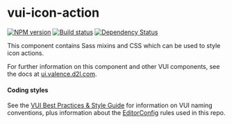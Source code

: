 # vui-icon-action
[![NPM version][npm-image]][npm-url]
[![Build status][ci-image]][ci-url]
[![Dependency Status][dependencies-image]][dependencies-url]

This component contains Sass mixins and CSS which can be used to style icon actions.

For further information on this component and other VUI components, see the docs at [ui.valence.d2l.com](http://ui.valence.d2l.com/).

#### Coding styles
See the [VUI Best Practices & Style Guide](https://github.com/Brightspace/valence-ui-docs/wiki/Best-Practices-&-Style-Guide) for information on VUI naming conventions, plus information about the [EditorConfig](http://editorconfig.org) rules used in this repo.

[npm-url]: https://www.npmjs.org/package/vui-icon-action
[npm-image]: https://img.shields.io/npm/v/vui-icon-action.svg
[ci-url]: https://travis-ci.org/Brightspace/valence-ui-icon-action
[ci-image]: https://travis-ci.org/Brightspace/valence-ui-icon-action.svg?branch=master
[dependencies-url]: https://david-dm.org/brightspace/valence-ui-icon-action
[dependencies-image]: https://img.shields.io/david/Brightspace/valence-ui-icon-action.svg
